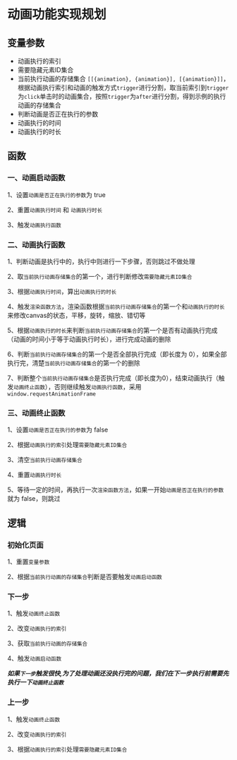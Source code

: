 # 动画功能实现规划

## 变量参数
- 动画执行的索引
- 需要隐藏元素ID集合
- 当前执行动画的存储集合 `[[{animation}, {animation}], [{animation}]]`，根据动画执行索引和动画的触发方式`trigger`进行分割，取当前索引到`trigger`为`click`单击时的动画集合，按照`trigger`为`after`进行分割，得到示例的执行动画的存储集合
- 判断动画是否正在执行的参数
- 动画执行的时间
- 动画执行的时长


## 函数
### 一、动画启动函数

1、设置`动画是否正在执行的参数`为 true

2、重置`动画执行时间` 和 `动画执行时长`

3、触发`动画执行函数`

### 二、动画执行函数

1、判断动画是执行中的，执行中则进行一下步骤，否则跳过不做处理

2、取`当前执行动画存储集合`的第一个，进行判断修改`需要隐藏元素ID集合`

3、根据`动画执行时间`，算出`动画执行的时长`

4、触发`渲染函数方法`，渲染函数根据`当前执行动画存储集合`的第一个和`动画执行的时长`来修改canvas的状态，平移，旋转，缩放、错切等

5、根据`动画执行的时长`来判断`当前执行动画存储集合`的第一个是否有动画执行完成（动画的时间小于等于动画执行时长），进行完成动画的删除

6、判断`当前执行动画存储集合`的第一个是否全部执行完成（即长度为 0），如果全部执行完，清楚`当前执行动画存储集合`的第一个的删除

7、判断整个`当前执行动画存储集合`是否执行完成（即长度为0），结束动画执行（触发`动画终止函数`），否则继续触发`动画执行函数`，采用`window.requestAnimationFrame`

### 三、动画终止函数

1、设置`动画是否正在执行的参数`为 false

2、根据`动画执行的索引`处理`需要隐藏元素ID集合`

3、清空`当前执行动画存储集合`

4、重置`动画执行时长`

5、等待一定的时间，再执行一次`渲染函数方法`，如果一开始`动画是否正在执行的参数`就为 false，则跳过

## 逻辑

### 初始化页面
1、重置`变量参数`

2、根据`当前执行动画的存储集合`判断是否要触发`动画启动函数`

### 下一步

1、触发`动画终止函数`

2、改变`动画执行的索引`

3、获取`当前执行动画的存储集合`

4、触发`动画启动函数`

***如果`下一步`触发很快,为了处理动画还没执行完的问题，我们在下一步执行前需要先执行一下`动画终止函数`***

### 上一步

1、触发`动画终止函数`

2、改变`动画执行的索引`

3、根据`动画执行的索引`处理`需要隐藏元素ID集合`

